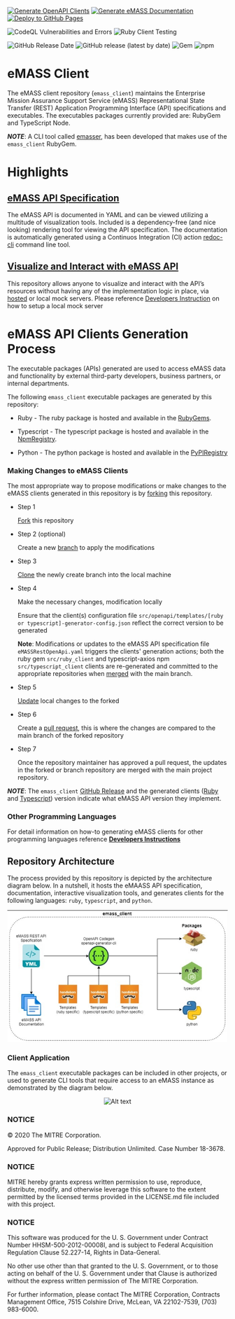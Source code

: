 [![Generate OpenAPI Clients](https://github.com/mitre/emass_client/actions/workflows/generate-clients.yml/badge.svg)](https://github.com/mitre/emass_client/actions/workflows/generate-clients.yml) [![Generate eMASS Documentation](https://github.com/mitre/emass_client/actions/workflows/generate_docs.yml/badge.svg)](https://github.com/mitre/emass_client/actions/workflows/generate_docs.yml) [![Deploy to GitHub Pages](https://github.com/mitre/emass_client/actions/workflows/gh-pages.yml/badge.svg)](https://github.com/mitre/emass_client/actions/workflows/gh-pages.yml)

![CodeQL Vulnerabilities and Errors](https://github.com/mitre/emass_client/actions/workflows/codeql-analysis.yml/badge.svg) ![Ruby Client Testing](https://github.com/mitre/emass_client/actions/workflows/test-ruby-client.yml/badge.svg) 

![GitHub Release Date](https://img.shields.io/github/release-date/mitre/emass_client?label=Release%20Date&logo=github&color=blue) ![GitHub release (latest by date)](https://img.shields.io/github/v/release/mitre/emass_client?label=Release%20Version&logo=github) ![Gem](https://img.shields.io/gem/v/emass_client?label=gem%20version&logo=ruby&logoColor=red) ![npm](https://img.shields.io/npm/v/@mitre/emass_client?label=npm%20package&logo=npm)

# eMASS Client
The eMASS client repository (```emass_client```) maintains the Enterprise Mission Assurance Support Service (eMASS) Representational State Transfer (REST) Application Programming Interface (API) specifications and executables. The executables packages currently provided are: RubyGem and TypeScript Node.

***NOTE***: A CLI tool called [emasser](https://github.com/mitre/emasser), has been developed that makes use of the ```emass_client``` RubyGem.

# Highlights
## [eMASS API Specification](https://mitre.github.io/emass_client/docs/redoc/)
The eMASS API is documented in YAML and can be viewed utilizing a multitude of visualization tools. Included is a dependency-free (and nice looking) rendering tool for viewing the API specification. The documentation is automatically generated using a Continuos Integration (CI) action [redoc-cli](https://www.npmjs.com/package/redoc-cli) command line tool.


## [Visualize and Interact with eMASS API](https://mitre.github.io/emass_client/docs/renderer/)
This repository allows anyone to visualize and interact with the API’s resources without having any of the implementation logic in place, via [hosted](https://mitre.stoplight.io/docs/emasser/c48309f365cf1-enterprise-mission-assurance-support-service-e-mass) or local mock servers. Please reference [Developers Instruction](docs/developers.md) on how to setup a local mock server

# eMASS API Clients Generation Process
The executable packages (APIs) generated are used to access eMASS data and functionality by external third-party developers, business partners, or internal departments.

The following ```emass_client``` executable packages are generated by this repository:
- Ruby - The ruby package is hosted and available in the [RubyGems](https://rubygems.org/gems/emass_client). 

- Typescript - The typescript package is hosted and available in the [NpmRegistry](https://www.npmjs.com/package/@mitre/emass_client).
  
- Python - The python package is hosted and available in the [PyPIRegistry](https://pypi.org/manage/project/emass-client-api/releases/)

### Making Changes to eMASS Clients
The most appropriate way to propose modifications or make changes to the eMASS clients generated in this repository is by [forking](https://docs.github.com/en/pull-requests/collaborating-with-pull-requests/working-with-forks/about-forks) this repository. 

- Step 1

  [Fork](https://docs.github.com/en/pull-requests/collaborating-with-pull-requests/working-with-forks/about-forks) this repository 
 
- Step 2 (optional)

  Create a new [branch](https://docs.github.com/en/get-started/quickstart/github-glossary#branch) to apply the modifications 
  
- Step 3

  [Clone](https://docs.github.com/en/repositories/creating-and-managing-repositories/cloning-a-repository) the newly create branch into the local machine

- Step 4

  Make the necessary changes, modification locally
  
  Ensure that the client(s) configuration file ```src/openapi/templates/[ruby or typescript]-generator-config.json``` reflect the correct version to be generated
  
  **Note**: Modifications or updates to the eMASS API specification file ```eMASSRestOpenApi.yaml``` triggers the clients' generation actions; both the ruby gem ```src/ruby_client``` and typescript-axios npm ```src/typescript_client``` clients are re-generated and committed to the appropriate repositories when [merged](https://docs.github.com/en/pull-requests/collaborating-with-pull-requests/incorporating-changes-from-a-pull-request/merging-a-pull-request) with the main branch.
  
- Step 5

  [Update](https://docs.github.com/en/get-started/using-git/pushing-commits-to-a-remote-repository) local changes to the forked 
  
- Step 6

  Create a [pull request](https://docs.github.com/en/pull-requests/collaborating-with-pull-requests/proposing-changes-to-your-work-with-pull-requests/about-pull-requests), this is where the changes are compared to the main branch of the forked repository

- Step 7

  Once the repository maintainer has approved a pull request, the updates in the forked or branch repository are merged with the main project repository.
  

***NOTE***: The `emass_client` [GitHub Release](https://github.com/mitre/emass_client/releases) and the generated clients ([Ruby](https://rubygems.org/gems/emass_client) and [Typescript](https://www.npmjs.com/package/@mitre/emass_client)) version indicate what eMASS API version they implement. 


### Other Programming Languages
For detail information on how-to generating eMASS clients for other programming languages reference [**Developers Instructions**](docs/developers.md)


## Repository Architecture
The process provided by this repository is depicted by the architecture diagram below. In a nutshell, it hosts the eMAASS API specification, documentation, interactive visualization tools, and generates clients for the following languages: `ruby`,  `typescript`, and `python`. 
<div align="center">
  <img src="images/emass_client_architecture.jpg" alt="Alt text" title="Repository Architecture">
</div>

### Client Application
The ``emass_client`` executable packages can be included in other projects, or used to generate  CLI tools that require access to an eMASS instance as  demonstrated by the diagram below.
<div align="center">
  <img src="images/emass_client_applications.jpg" alt="Alt text" title="Client Architecture">
</div>

### NOTICE

© 2020 The MITRE Corporation.

Approved for Public Release; Distribution Unlimited. Case Number 18-3678.

### NOTICE

MITRE hereby grants express written permission to use, reproduce, distribute, modify, and otherwise leverage this software to the extent permitted by the licensed terms provided in the LICENSE.md file included with this project.

### NOTICE

This software was produced for the U. S. Government under Contract Number HHSM-500-2012-00008I, and is subject to Federal Acquisition Regulation Clause 52.227-14, Rights in Data-General.

No other use other than that granted to the U. S. Government, or to those acting on behalf of the U. S. Government under that Clause is authorized without the express written permission of The MITRE Corporation.

For further information, please contact The MITRE Corporation, Contracts Management Office, 7515 Colshire Drive, McLean, VA  22102-7539, (703) 983-6000.
